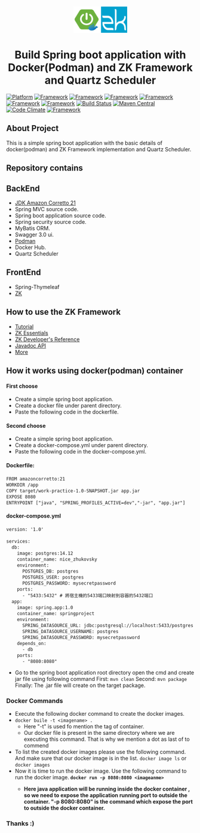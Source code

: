 <p align="center">
	<img width="70" height="70" src="picture/spring_docker.png" alt="Spring boot">
    <img width="70" height="70" src="picture/zk.png" alt="Spring boot">  
  <h1 align="center">Build Spring boot application with Docker(Podman) and ZK Framework and Quartz Scheduler</h1>
</p>

[![Platform](https://img.shields.io/badge/Java-21%2B-red)](https://docs.aws.amazon.com/corretto/latest/corretto-21-ug/downloads-list.html)
[![Framework](https://img.shields.io/badge/Spring%20Boot-3.3.1-green)](https://spring.io/projects/spring-boot)
[![Framework](https://img.shields.io/badge/Spring%20Security-6.3.1-green)](https://spring.io/projects/spring-security)
[![Framework](https://img.shields.io/badge/MyBatis-3.0.0-red)](https://mybatis.org/mybatis-3/)
[![Framework](https://img.shields.io/badge/Swagger-3.0.0-green)](https://swagger.io/)
[![Framework](https://img.shields.io/badge/Docker-26.0.0-blue)](https://www.docker.com/)
[![Framework](https://img.shields.io/badge/Podman-5.1.2-purple)](https://podman.io/)
[![Build Status](https://github.com/zkoss/zk/workflows/zk-build/badge.svg)](https://github.com/zkoss/zk/actions?query=workflow%3Azk-build) [![Maven Central](https://maven-badges.herokuapp.com/maven-central/org.zkoss.zk/zk/badge.svg)](https://maven-badges.herokuapp.com/maven-central/org.zkoss.zk/zk) [![Code Climate](https://codeclimate.com/github/zkoss/zk/badges/gpa.svg)](https://codeclimate.com/github/zkoss/zk)
[![Framework](https://img.shields.io/badge/Quartz-3.2.3-blue)](https://www.quartz-scheduler.org/)

## About Project 
This is a simple spring boot application with the basic details of docker(podman) and ZK Framework implementation and Quartz Scheduler.

## Repository contains 

## BackEnd 
  * [JDK Amazon Corretto 21](https://aws.amazon.com/tw/corretto/?filtered-posts.sort-by=item.additionalFields.createdDate&filtered-posts.sort-order=desc)
  * Spring MVC source code.
  * Spring boot application source code.
  * Spring security source code.
  * MyBatis ORM.
  * Swagger 3.0 ui.
  * [Podman](https://podman.io/)
  * Docker Hub.
  * Quartz Scheduler

## FrontEnd 
  * Spring-Thymeleaf
  * [ZK](http://www.zkoss.org/)

## How to use the ZK Framework
  * [Tutorial](http://books.zkoss.org/wiki/ZK_Getting_Started/Tutorial)
  * [ZK Essentials](http://books.zkoss.org/wiki/ZK_Essentials)
  * [ZK Developer's Reference](http://books.zkoss.org/wiki/ZK_Developer%27s_Reference)
  * [Javadoc API](http://www.zkoss.org/javadoc/latest/zk/)
  * [More](http://books.zkoss.org)

## How it works using docker(podman) container
#### First choose 
  * Create a simple spring boot application.
  * Create a docker file under parent directory.
  * Paste the following code in the dockerfile.
#### Second choose
  * Create a simple spring boot application.
  * Create a docker-compose.yml under parent directory.
  * Paste the following code in the docker-compose.yml.

#### Dockerfile: 
```
FROM amazoncorretto:21
WORKDIR /app
COPY target/work-practice-1.0-SNAPSHOT.jar app.jar
EXPOSE 8080
ENTRYPOINT ["java", "SPRING_PROFILES_ACTIVE=dev","-jar", "app.jar"]
```

#### docker-compose.yml

```
version: '1.0'

services:
  db:
    image: postgres:14.12
    container_name: nice_zhukovsky
    environment:
      POSTGRES_DB: postgres
      POSTGRES_USER: postgres
      POSTGRES_PASSWORD: mysecretpassword
    ports:
      - "5433:5432" # 將宿主機的5433端口映射到容器的5432端口
  app:
    image: spring.app:1.0
    container_name: springproject
    environment:
      SPRING_DATASOURCE_URL: jdbc:postgresql://localhost:5433/postgres
      SPRING_DATASOURCE_USERNAME: postgres
      SPRING_DATASOURCE_PASSWORD: mysecretpassword
    depends_on:
      - db
    ports:
      - "8080:8080"
```

* Go to the spring boot application root directory open the cmd and create jar file using following command
First: ```mvn clean```
Second: ```mvn package```
Finally: The .jar file will create on the target package.
### Docker Commands
* Execute the following docker command to create the docker images.<br>
* ```docker buile -t <imagename> .```
  * Here "-t" is used fo mention the tag of container.
  * Our docker file is present in the same directory where we are executing this command. That is why we mention a dot as last of to commend
* To list the created docker images please use the following command. And make sure that our docker image is in the list.
  ```docker image ls``` or
  ```docker images```
* Now it is time to run the docker image. Use the following command to run the docker image.<b>
  ```docker run -p 8080:8080 <imageanme>```
  * Here java application will be running inside the docker container , so we need to expose the application running port to outside the container. "-p 8080:8080" is the command which expose the port to outside the docker container.
### Thanks :)